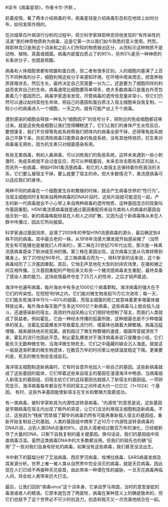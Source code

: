 \#读书《病毒星球》，作者卡尔·齐默 。

趁着疫情，看了两本介绍病毒的书，病毒星球是介绍病毒形态和在地球上如何分布，如何发挥作用的。

在对烟草花叶病进行分析的过程中，荷兰科学家拜耶林克将他发现的“有传染性的活液”里的神奇物质称为病毒，这是它第一次以我们如今熟悉的意义使用。然而，拜耶林克只是用这个词来和之前人们所知的物质做出区分，从而标示这种物质不是动物、植物、真菌或细菌。病毒内部蛋白质占了的95%，另外5%是另一种神奇的长条状分子，也就是核酸。

病毒和人体细胞里都有核酸和蛋白质，但二者有很多区别。人的细胞内塞满了上百万不同种类的分子，细胞利用这些分子来感知环境，在环境中爬来爬去，把营养物质吞噬进去，然后生长，最终决定自己究竟要一分为二，还是要为了细胞同伴的利益而舍弃自己的生命。病毒通常比细胞要简单得多，绝大多数病毒只是蛋白外壳包裹着几个基因而已。病毒学家逐渐发现，尽管病毒的遗传信息量非常小，但它们仍然可以通过劫持其他生命体，把自己的基因和蛋白质注入宿主细胞来自我复制。一粒小小的病毒进入一个细胞，一天之内，就有可能产出上千个病毒。

遭到感染的细胞会释放一种名为“细胞因子”的信号分子，把附近的免疫细胞都召唤过来。就是这些免疫细胞让我们觉得糟糕透了。它们让我们的身体产生炎性反应，要想康复，我们不仅得等免疫系统帮我们把体内的病毒全部干掉，还得等免疫系统自己平静下来。目前清除病毒只能靠自身的免疫系统，没有其他特效药，抗生素对病毒毫无用处，因为抗生素只对细菌感染有用。

有些无害病毒，例如人鼻病毒，可以训练我们的免疫系统，这样未来遇到一些小刺激时，免疫系统就不会过度反应，而可以养精蓄锐，未来去攻击那些真正的敌人。而另外一些病毒，例如H5N1禽流感病毒，和它的人类宿主总保持着你死我活的关系，它们要么被宿主干掉，要么就要了宿主的命。但大多数情况下，禽流感病毒可以适应我们的身体。

两种不同的病毒在一个细胞里生存和繁殖的时候，就会产生病毒世界的“性行为”。当宿主细胞同时复制来自两种病毒的DNA片段时，这些片段就可能混在一起，产生的新一代病毒就会不小心带上来自两种病毒的遗传物质，这种基因混合的现象叫作基因重配。H5N1禽流感病毒就是通过基因重配将来自鸟类和人的病毒的基因会组合到一起，新的病毒株能轻易在人和人之间扩散。又因为这个新病毒株从未在人群中传播过，因此它所向披靡。

科学家通过基因测序，追溯了2009年的甲型H1N1流感病毒的源头，最后确定到4株不同的病毒。其中最古老的一株，从1918年流感大爆发就开始感染猪了（当然完全有可能猪也是被我们人传染的）。第二株在20世纪70年代出现，那次是一株禽流感病毒感染了欧洲或亚洲的猪。第三株在美国出现，这次病毒又是从鸟类转移到猪身上。到了20世纪90年代，这三株病毒合而为一，用科学家的话来说，这个新病毒经历了三次基因重配。其后，它悄无声息地在大型的封闭农场里，在猪和猪之间互相传播。三次基因重配的产物后来又和另一个猪流感病毒发生重配，最终具备了感染人类的能力。这场疫情最终夺走了25万人的性命，之后才销声匿迹。

海洋中也遍布病毒，每升海水中有多达1000亿个病毒颗粒。海洋病毒的强大在于它们的传染性。在短短1秒钟之内，它们能对微生物发起10万亿次进攻；每一天，它们能杀死海洋中15%～40%的细菌，而宿主细菌的死亡就意味着更多噬菌体被释放出来。每升海水每天能产生多达1000亿个新病毒，这些病毒马上就会投入战斗，迅速感染新的宿主。高效的作战风格让它们很好地控制了宿主，而我们人类就成了获益者。例如霍乱，它由一种经水传播的弧菌所致，这种细菌也是不少种噬菌体的宿主。当霍乱弧菌爆发并导致霍乱流行时，噬菌体也跟着大肆繁殖。病毒迅猛增殖，越来越快地杀死弧菌，直到超过了微生物繁殖的速度，细菌阵营就溃败下来，霍乱的流行也因此平息。制止霍乱爆发对于海洋病毒来说只是雕虫小技。它们能杀灭无数种微生物，当海洋微生物死去，它们之中蕴藏的碳会沉入海底。就是这一层层逐渐积累的微生物遗体，在数百万年的时间里让地球温度稳定下降。更重要的是，死去的微生物会变成岩石。

海洋宿主细胞制造新病毒时，它有时会意外地加入一些自己的基因。这些新病毒就成了这些基因的载体，它们带着这些来自宿主的基因在漫漫海洋中畅游。当病毒插入新宿主的基因组，旧宿主给它们的这段基因也就插入了新宿主的基因组。一项研究显示，海洋病毒每年都会在不同的宿主之间传递大约一亿亿亿（1×1024）个基因。 有时，这些外来基因能使新宿主在生长和繁殖方面更成功。

有一类病毒，被科学家称其为内源性逆转录病毒。“内源性”的意思是说，这些基因是早期病毒在宿主内出现了额外的突变，让它们没法利用宿主细胞制造新病毒。不过，这些因为“残疾”而禁锢了脚步的病毒仍然有可能再重新插入宿主的基因组，重新开始复制自己的基因。人类的基因组中携带了近10万个内源性逆转录病毒的DNA片段，占到人类DNA总量的8%，这些入侵者经过数百万年的演化，已经被剥夺了大量的DNA，只剩下自我复制的最关键基因。换句话说，我们的基因组中简直病毒泛滥。虽然这类病毒DNA中的大多数都没用，但我们的祖先也的确“征用”了一些对我们自身有好处的病毒。如果没有这些病毒，我们甚至没法出生。

书中剩下的篇幅分析了艾滋病毒、西尼罗河病毒、埃博拉病毒、SARS病毒发病及其来源分析。世界上唯一被人类从自然界中完全消灭的病毒，就是天花病毒。因此现在人们已经不再接种天花疫苗，由此带来一种潜在性的威胁，一旦天花病毒再临人间，将会给人类带来巨大打击。

最后，让我们回到“病毒virus”这个词本身，它承自罗马帝国，当时的意思是蛇的毒液或者人的精液。它原本就包含了两面性，病毒在某种意义上的确是致命的，但它们也赋予了这个世界必不可少的创造力。创造和毁灭又一次完美地结合在一起。